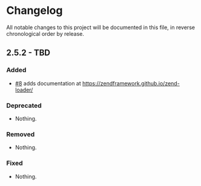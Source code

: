 # Changelog

All notable changes to this project will be documented in this file, in reverse chronological order by release.

## 2.5.2 - TBD

### Added

- [#8](https://github.com/zendframework/zend-loader/pull/8) adds
  documentation at https://zendframework.github.io/zend-loader/

### Deprecated

- Nothing.

### Removed

- Nothing.

### Fixed

- Nothing.
